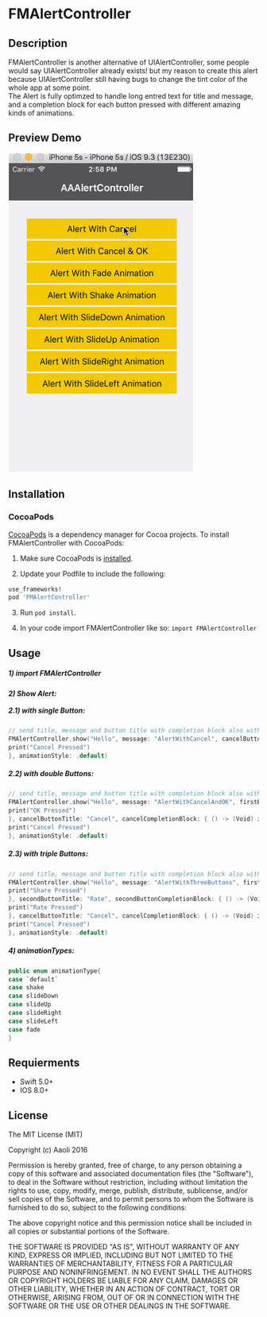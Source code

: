 # FMAlertController

## Description
FMAlertController is another alternative of UIAlertController, some people would say UIAlertController already exists! but my reason to create this alert because UIAlertController still having bugs to change the tint color of the whole app at some point.<br/>
The Alert is fully optimzed to handle long entred text for title and message, and a completion block for each button pressed with different amazing kinds of animations.

## Preview Demo
<img src="https://raw.githubusercontent.com/AaoIi/AAAlertController/master/demo1.gif">

## Installation

### CocoaPods
[CocoaPods][] is a dependency manager for Cocoa projects. To install FMAlertController with CocoaPods:

1. Make sure CocoaPods is [installed][CocoaPods Installation].

2. Update your Podfile to include the following:

``` ruby
use_frameworks!
pod 'FMAlertController'
```

3. Run `pod install`.

[CocoaPods]: https://cocoapods.org
[CocoaPods Installation]: https://guides.cocoapods.org/using/getting-started.html#getting-started

4. In your code import FMAlertController like so:
`import FMAlertController`

## Usage ##
##### 1) import FMAlertController <br/>
##### 2) Show Alert:<br/><br/> 2.1) with single Button:<br/>

```swift
// send title, message and button title with completion block also with your prefered animation
FMAlertController.show("Hello", message: "AlertWithCancel", cancelButtonTitle: "Cancel", completionBlock: { () -> (Void) in
print("Cancel Pressed")
}, animationStyle: .default)
```

##### 2.2) with double Buttons:<br/> 

```swift
// send title, message and button title with completion block also with your prefered animation
FMAlertController.show("Hello", message: "AlertWithCancelAndOK", firstButtonTitle: "OK", firstActionCompletion: { () -> (Void) in
print("OK Pressed")
}, cancelButtonTitle: "Cancel", cancelCompletionBlock: { () -> (Void) in
print("Cancel Pressed")
}, animationStyle: .default)
```

##### 2.3) with triple Buttons:<br/> 

```swift
// send title, message and button title with completion block also with your prefered animation
FMAlertController.show("Hello", message: "AlertWithThreeButtons", firstButtonTitle: "Share", firstButtonCompletionBlock: { () -> (Void) in
print("Share Pressed")
}, secondButtonTitle: "Rate", secondButtonCompletionBlock: { () -> (Void) in
print("Rate Pressed")
}, cancelButtonTitle: "Cancel", cancelCompletionBlock: { () -> (Void) in
print("Cancel Pressed")
}, animationStyle: .default)
```

##### 4) animationTypes:<br/> 

```swift
public enum animationType{
case `default`
case shake
case slideDown
case slideUp
case slideRight
case slideLeft
case fade
}
```

## Requierments ##
* Swift 5.0+
* IOS 8.0+

## License ##

The MIT License (MIT)

Copyright (c) AaoIi 2016

Permission is hereby granted, free of charge, to any person obtaining a copy of this software and associated documentation files (the "Software"), to deal in the Software without restriction, including without limitation the rights to use, copy, modify, merge, publish, distribute, sublicense, and/or sell copies of the Software, and to permit persons to whom the Software is furnished to do so, subject to the following conditions:

The above copyright notice and this permission notice shall be included in all copies or substantial portions of the Software.

THE SOFTWARE IS PROVIDED "AS IS", WITHOUT WARRANTY OF ANY KIND, EXPRESS OR IMPLIED, INCLUDING BUT NOT LIMITED TO THE WARRANTIES OF MERCHANTABILITY, FITNESS FOR A PARTICULAR PURPOSE AND NONINFRINGEMENT. IN NO EVENT SHALL THE AUTHORS OR COPYRIGHT HOLDERS BE LIABLE FOR ANY CLAIM, DAMAGES OR OTHER LIABILITY, WHETHER IN AN ACTION OF CONTRACT, TORT OR OTHERWISE, ARISING FROM, OUT OF OR IN CONNECTION WITH THE SOFTWARE OR THE USE OR OTHER DEALINGS IN THE SOFTWARE.
